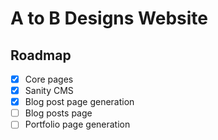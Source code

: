 # A to B Designs Website

## Roadmap

- [x] Core pages
- [x] Sanity CMS
- [x] Blog post page generation
- [ ] Blog posts page
- [ ] Portfolio page generation
